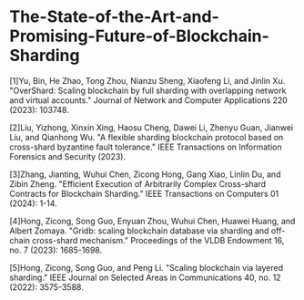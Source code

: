 # The-State-of-the-Art-and-Promising-Future-of-Blockchain-Sharding

[1]Yu, Bin, He Zhao, Tong Zhou, Nianzu Sheng, Xiaofeng Li, and Jinlin Xu. "OverShard: Scaling blockchain by full sharding with overlapping network and virtual accounts." Journal of Network and Computer Applications 220 (2023): 103748.

[2]Liu, Yizhong, Xinxin Xing, Haosu Cheng, Dawei Li, Zhenyu Guan, Jianwei Liu, and Qianhong Wu. "A flexible sharding blockchain protocol based on cross-shard byzantine fault tolerance." IEEE Transactions on Information Forensics and Security (2023).

[3]Zhang, Jianting, Wuhui Chen, Zicong Hong, Gang Xiao, Linlin Du, and Zibin Zheng. "Efficient Execution of Arbitrarily Complex Cross-shard Contracts for Blockchain Sharding." IEEE Transactions on Computers 01 (2024): 1-14.

[4]Hong, Zicong, Song Guo, Enyuan Zhou, Wuhui Chen, Huawei Huang, and Albert Zomaya. "Gridb: scaling blockchain database via sharding and off-chain cross-shard mechanism." Proceedings of the VLDB Endowment 16, no. 7 (2023): 1685-1698.

[5]Hong, Zicong, Song Guo, and Peng Li. "Scaling blockchain via layered sharding." IEEE Journal on Selected Areas in Communications 40, no. 12 (2022): 3575-3588.
